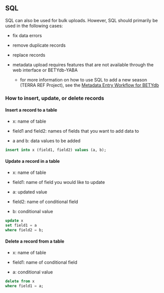 ## SQL

SQL can also be used for bulk uploads. However, SQL should primarily be used in the following cases:

* fix data errors 

* remove duplicate records

* replace records

* metadata upload requires features that are not available through the web interface or BETYdb-YABA

   * for more information on how to use SQL to add a new season (TERRA REF Project), see the [Metadata Entry Workflow for BETYdb](https://osf.io/v7f9t/wiki/Metadata%20Entry%20Workflow/)

### How to insert, update, or delete records

#### Insert a record to a table

* x: name of table

* field1 and field2: names of fields that you want to add data to

* a and b: data values to be added

```sql
insert into x (field1, field2) values (a, b);
```

#### Update a record in a table

* x: name of table

* field1: name of field you would like to update

* a: updated value

* field2: name of conditional field

* b: conditional value

```sql
update x
set field1 = a
where field2 = b;
```

#### Delete a record from a table

* x: name of table

* field1: name of conditional field

* a: conditional value

```sql
delete from x
where field1 = a;
```

